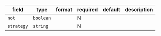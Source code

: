 | field | type | format | required | default | description |
|---|---|---|---|---|---|
| `not` | `boolean` |  | N |  |
| `strategy` | `string` |  | N |  |
